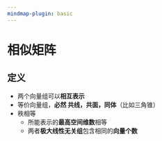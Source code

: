 ```yaml
---
mindmap-plugin: basic
---
```


# 相似矩阵

## 定义
- 两个向量组可以**相互表示**
- 等价向量组，**必然 共线，共面，同体**（比如三角锥）
- 秩相等
	- 所能表示的**最高空间维数**相等
	- 两者**极大线性无关组**包含相同的**向量个数**

